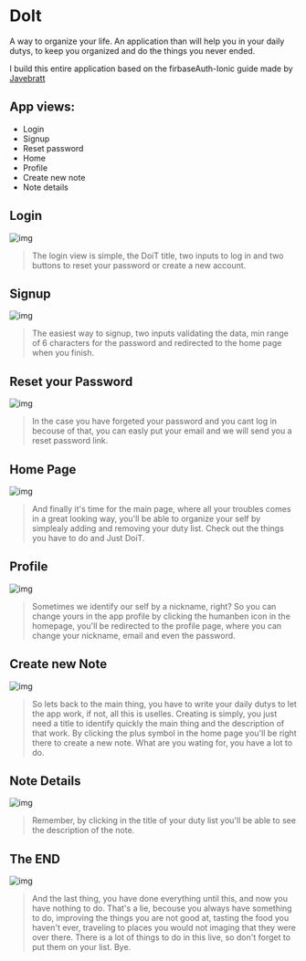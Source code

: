 # DoIt
A way to organize your life.
An application than will help you in your daily dutys, to keep you organized and do the things you never ended.

I build this entire application based on the firbaseAuth-Ionic guide made by [Javebratt](https://javebratt.com)

## App views:
- Login
- Signup
- Reset password
- Home
- Profile
- Create new note
- Note details


## Login
![img](./images/login.PNG)
> The login view is simple, the DoiT title, two inputs to log in and two buttons to reset your password or create a new account.


## Signup
![img](./images/signup.PNG)
> The easiest way to signup, two inputs validating the data, min range of 6 characters for the password and redirected to the home page when you finish.


## Reset your Password
![img](./images/resetPassword.PNG)
> In the case you have forgeted your password and you cant log in becouse of that, you can easly put your email and we will send you a reset password link.


## Home Page
![img](./images/homePage.PNG)
> And finally it's time for the main page, where all your troubles comes in a great looking way, you'll be able to organize your self by simplealy adding and removing your duty list. Check out the things you have to do and Just DoiT.


## Profile
![img](./images/profile.PNG)
> Sometimes we identify our self by a nickname, right? So you can change yours in the app profile by clicking the humanben icon in the homepage, you'll be redirected to the profile page, where you can change your nickname, email and even the password.

## Create new Note
![img](./images/createNote.PNG)
> So lets back to the main thing, you have to write your daily dutys to let the app work, if not, all this is uselles. Creating is simply, you just need a title to identify quickly the main thing and the description of that work. By clicking the plus symbol in the home page you'll be right there to create a new note. What are you wating for, you have a lot to do.


## Note Details
![img](./images/noteDetails.PNG)
> Remember, by clicking in the title of your duty list you'll be able to see the description of the note.


## The END
![img](./images/homeEmpty.PNG)
> And the last thing, you have done everything until this, and now you have nothing to do. That's a lie, becouse you always have something to do, improving the things you are not good at, tasting the food you haven't ever, traveling to places you would not imaging that they were over there. There is a lot of things to do in this live, so don't forget to put them on your list. Bye.
